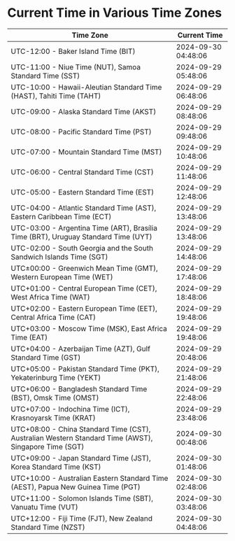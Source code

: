 # Current Time in Various Time Zones

| Time Zone | Current Time |
|-----------|--------------|
| UTC-12:00 - Baker Island Time (BIT) | 2024-09-30 04:48:06 |
| UTC-11:00 - Niue Time (NUT), Samoa Standard Time (SST) | 2024-09-29 05:48:06 |
| UTC-10:00 - Hawaii-Aleutian Standard Time (HAST), Tahiti Time (TAHT) | 2024-09-29 06:48:06 |
| UTC-09:00 - Alaska Standard Time (AKST) | 2024-09-29 08:48:06 |
| UTC-08:00 - Pacific Standard Time (PST) | 2024-09-29 09:48:06 |
| UTC-07:00 - Mountain Standard Time (MST) | 2024-09-29 10:48:06 |
| UTC-06:00 - Central Standard Time (CST) | 2024-09-29 11:48:06 |
| UTC-05:00 - Eastern Standard Time (EST) | 2024-09-29 12:48:06 |
| UTC-04:00 - Atlantic Standard Time (AST), Eastern Caribbean Time (ECT) | 2024-09-29 13:48:06 |
| UTC-03:00 - Argentina Time (ART), Brasília Time (BRT), Uruguay Standard Time (UYT) | 2024-09-29 13:48:06 |
| UTC-02:00 - South Georgia and the South Sandwich Islands Time (SGT) | 2024-09-29 14:48:06 |
| UTC±00:00 - Greenwich Mean Time (GMT), Western European Time (WET) | 2024-09-29 17:48:06 |
| UTC+01:00 - Central European Time (CET), West Africa Time (WAT) | 2024-09-29 18:48:06 |
| UTC+02:00 - Eastern European Time (EET), Central Africa Time (CAT) | 2024-09-29 19:48:06 |
| UTC+03:00 - Moscow Time (MSK), East Africa Time (EAT) | 2024-09-29 19:48:06 |
| UTC+04:00 - Azerbaijan Time (AZT), Gulf Standard Time (GST) | 2024-09-29 20:48:06 |
| UTC+05:00 - Pakistan Standard Time (PKT), Yekaterinburg Time (YEKT) | 2024-09-29 21:48:06 |
| UTC+06:00 - Bangladesh Standard Time (BST), Omsk Time (OMST) | 2024-09-29 22:48:06 |
| UTC+07:00 - Indochina Time (ICT), Krasnoyarsk Time (KRAT) | 2024-09-29 23:48:06 |
| UTC+08:00 - China Standard Time (CST), Australian Western Standard Time (AWST), Singapore Time (SGT) | 2024-09-30 00:48:06 |
| UTC+09:00 - Japan Standard Time (JST), Korea Standard Time (KST) | 2024-09-30 01:48:06 |
| UTC+10:00 - Australian Eastern Standard Time (AEST), Papua New Guinea Time (PGT) | 2024-09-30 02:48:06 |
| UTC+11:00 - Solomon Islands Time (SBT), Vanuatu Time (VUT) | 2024-09-30 03:48:06 |
| UTC+12:00 - Fiji Time (FJT), New Zealand Standard Time (NZST) | 2024-09-30 04:48:06 |
